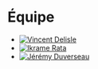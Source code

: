 # Équipe

<!-- Présentation des rôles et responsabilités de chacun des membres de l'équipe -->

- [![Vincent Delisle](../../medias/images/equipe/vdelisle.jpg)](vincent_delisle/README.md)
- [![Ikrame Rata](../../medias/images/equipe/ikrame.jpg)](ikrame_rata/README.md)
- [![Jérémy Duverseau](../../medias/images/equipe/jduverseau.jpg)](jeremy_duverseau/README.md)

